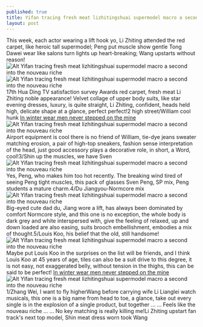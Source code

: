 ```yaml
---
published: true
title: Yifan tracing fresh meat lizhitingshuai supermodel macro a second into the nouveau riche
layout: post
---
```

This week, each actor wearing a lift hook yo, Li Zhiting attended the red carpet, like heroic tall supermodel; Peng put muscle show gentle Tong Dawei wear like salons turn lights up heart-breaking; Wang upstarts without reason!![Alt Yifan tracing fresh meat lizhitingshuai supermodel macro a second into the nouveau riche](https://c2.staticflickr.com/2/1539/24375075916_d9fe19722d.jpg)![Alt Yifan tracing fresh meat lizhitingshuai supermodel macro a second into the nouveau riche](https://c2.staticflickr.com/2/1624/24318830331_244e11b112_b.jpg)17th Hua Ding TV satisfaction survey Awards red carpet, fresh meat Li Zhiting noble appearance! Velvet collage of upper body suits, like star evening dresses, luxury, is quite straight, Li Zhiting, confident, heads held high, delicate shape at a glance, perfect perfect!2 high street/William cool hunk [In winter wear men never stepped on the mine](http://dolcegabbana2.tumblr.com/post/134006126593/in-winter-wear-men-never-stepped-on-the-mine)![Alt Yifan tracing fresh meat lizhitingshuai supermodel macro a second into the nouveau riche](https://c2.staticflickr.com/2/1525/23773112724_6a599d9e40_b.jpg)Airport equipment is cool there is no friend of William, tie-dye jeans sweater matching erosion, a pair of high-top sneakers, fashion sense interpretation of the head, just good accessory plays a decorative role, in short, a Word, cool!3/Shin up the muscles, we have Sven![Alt Yifan tracing fresh meat lizhitingshuai supermodel macro a second into the nouveau riche](https://c2.staticflickr.com/2/1538/23773119064_e6723ddc35_z.jpg)Yes, Peng, who makes him too hot recently. The breaking wind tired of seeing Peng tight muscles, this pack of glasses Sven Peng, SP mix, Peng students a mature charm.4/Du Jiangyou-Normcore mix![Alt Yifan tracing fresh meat lizhitingshuai supermodel macro a second into the nouveau riche](https://c2.staticflickr.com/2/1585/24293077172_99c1867270_b.jpg)Big-eyed cute dad du, Jiang wore a lift, has always been dominated by comfort Normcore style, and this one is no exception, the whole body is dark grey and white interspersed with, give the feeling of relaxed, up and down loaded are also easing, suits brooch embellishment, embodies a mix of thought.5/Louis Koo, his belief that the old, still handsome!![Alt Yifan tracing fresh meat lizhitingshuai supermodel macro a second into the nouveau riche](https://c2.staticflickr.com/2/1534/24375105896_ec11d9b7fe_b.jpg)Maybe put Louis Koo in the surprises on the list will be friends, and I think Louis Koo at 45 years of age, tiles can also be a suit drive to this degree, it is not easy, not exaggerated belly, without tension in the thighs, this can be said to be perfect! [In winter wear men never stepped on the mine](http://dolcegabbana2.tumblr.com/post/134006126593/in-winter-wear-men-never-stepped-on-the-mine)![Alt Yifan tracing fresh meat lizhitingshuai supermodel macro a second into the nouveau riche](https://c2.staticflickr.com/2/1498/24293088032_9288c7693a.jpg)1/Zhang Wei, I want to fly higherWang before carrying wife Li Lianglei watch musicals, this one is a big name from head to toe, a glance, take out every single is in the explosion of a single product, but together ... ... Feels like the nouveau riche ... ... No key matching is really killing me!Li Zhiting upstart fan track\'s next top model, Shin meat dress worn took Wang